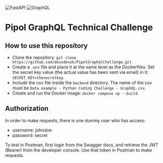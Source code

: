 ![FastAPI](https://img.shields.io/badge/FastAPI-005571?style=for-the-badge&logo=fastapi) ![GraphQL](https://img.shields.io/badge/-GraphQL-E10098?style=for-the-badge&logo=graphql&logoColor=white)

# Pipol GraphQL Technical Challenge

## How to use this repository

* Clone the repository: `git clone https://github.com/deusdevok/PipolGraphqlChallenge.git`
* Create a `.env` file and place it at the same level as the Dockerfiles. Set the secret key value (the actual value has been sent via email) in it: `SECRET_KEY=thesecretkey`.
* Include the csv file inside the `backend` directory. The name of the csv must be `Data example - Python Coding Challenge - GraphQL.csv`.
* Create and run the Docker image: `docker compose up --build`.

## Authorization

In order to make requests, there is one dummy user who has access:

* username: johndoe
* password: secret

To test in Postman, first login from the Swagger docs, and retrieve the JWT (Bearer) from the developer console. Use that token in Postman to make requests.
